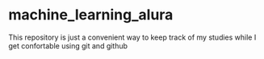 # machine_learning_alura
This repository is just a convenient way to keep track of my studies while I get confortable using git and github

